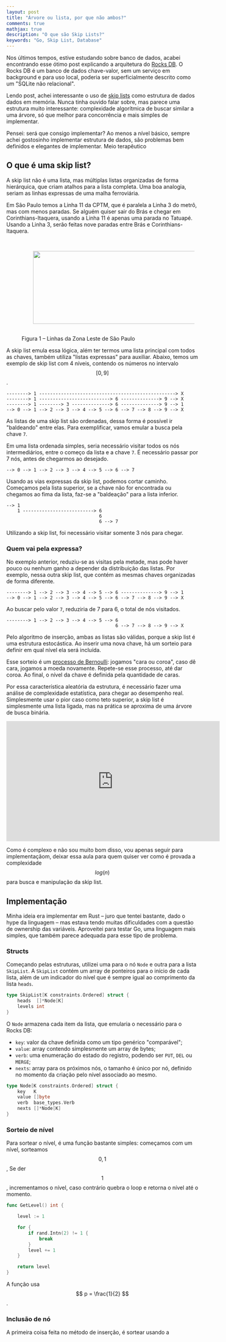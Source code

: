 ```yaml
---
layout: post
title: "Árvore ou lista, por que não ambos?"
comments: true
mathjax: true
description: "O que são Skip Lists?"
keywords: "Go, Skip List, Database"
---
```


Nos últimos tempos, estive estudando sobre banco de dados, acabei encontrando esse ótimo post explicando a arquitetura do [Rocks DB](https://artem.krylysov.com/blog/2023/04/19/how-rocksdb-works/). O Rocks DB é um banco de dados chave-valor, sem um serviço em background e para uso local, poderia ser superficialmente descrito como um "SQLite não relacional".

Lendo post, achei interessante o uso de [skip lists](https://en.wikipedia.org/wiki/Skip_list) como estrutura de dados dados em memória. Nunca tinha ouvido falar sobre, mas parece uma estrutura muito interessante: complexidade algorítmica de buscar similar a uma árvore, só que melhor para concorrência e mais simples de implementar.

Pensei: será que consigo implementar? Ao menos a nível básico, sempre achei gostosinho implementar estrutura de dados, são problemas bem definidos e elegantes de implementar. Meio terapêutico 

## O que é uma skip list?

A skip list não é uma lista, mas múltiplas listas organizadas de forma hierárquica, que criam atalhos para a lista completa. Uma boa analogia, seriam as linhas expressas de uma malha ferroviária.

Em São Paulo temos a Linha 11 da CPTM, que é paralela a Linha 3 do metrô, mas com menos paradas. Se alguém quiser sair do Brás e chegar em Corinthians-Itaquera, usando a Linha 11 é apenas uma parada no Tatuapé. Usando a Linha 3, serão feitas nove paradas entre Brás e Corinthians-Itaquera.

<figure>
  <img src="http://localhost:4000/assets/images/skip-list/metro.png" width="844" height="191" style="padding: 30px">
  <figcaption>Figura 1 – Linhas da Zona Leste de São Paulo</figcaption>
</figure>

A skip list emula essa lógica, além ter termos uma lista principal com todos as chaves, também utiliza "listas expressas" para auxiliar. Abaixo, temos um exemplo de skip list com 4 níveis, contendo os números no intervalo $$ [0,9] $$.

```
--------> 1 --------------------------------------------------> X
--------> 1 --------------------------> 6 --------------> 9 --> X
--------> 1 --------> 3 --------------> 6 --------------> 9 --> 1
--> 0 --> 1 --> 2 --> 3 --> 4 --> 5 --> 6 --> 7 --> 8 --> 9 --> X
```

As listas de uma skip list são ordenadas, dessa forma é possível ir "baldeando" entre elas. Para exemplificar, vamos emular a busca pela chave `7`.

Em uma lista ordenada simples, seria necessário visitar todos os nós intermediários, entre o começo da lista e a chave `7`. É necessário passar por 7 nós, antes de chegarmos ao desejado.

```
--> 0 --> 1 --> 2 --> 3 --> 4 --> 5 --> 6 --> 7
```

Usando as vias expressas da skip list, podemos cortar caminho. Começamos pela lista superior, se a chave não for encontrada ou chegamos ao fima da lista, faz-se a "baldeação" para a lista inferior.

```
--> 1
    1 --------------------------> 6
                                  6
                                  6 --> 7
```
Utilizando a skip list, foi necessário visitar somente 3 nós para chegar.

### Quem vai pela expressa?

No exemplo anterior, reduziu-se as visitas pela metade, mas pode haver pouco ou nenhum ganho a depender da distribuição das listas. Por exemplo, nessa outra skip list, que contém as mesmas chaves organizadas de forma diferente.

```
--------> 1 --> 2 --> 3 --> 4 --> 5 --> 6 --------------> 9 --> 1
--> 0 --> 1 --> 2 --> 3 --> 4 --> 5 --> 6 --> 7 --> 8 --> 9 --> X
```

Ao buscar pelo valor `7`, reduziria de 7 para 6, o total de nós visitados.

```
--------> 1 --> 2 --> 3 --> 4 --> 5 --> 6 
                                        6 --> 7 --> 8 --> 9 --> X
```

Pelo algoritmo de inserção, ambas as listas são válidas, porque a skip list é uma estrutura estocástica. Ao inserir uma nova chave, há um sorteio para definir em qual nível ela será incluída.

Esse sorteio é um [processo de Bernoulli](https://en.wikipedia.org/wiki/Bernoulli_process): jogamos "cara ou coroa", caso dê cara, jogamos a moeda novamente. Repete-se esse processo, até dar coroa. Ao final, o nível da chave é definida pela quantidade de caras.

Por essa característica aleatória da estrutura, é necessário fazer uma análise de complexidade estatística, para chegar ao desempenho real. Simplesmente usar o pior caso como teto superior, a skip list é simplesmente uma lista ligada, mas na prática se aproxima de uma árvore de busca binária.

<center><iframe width="560" height="315" src="https://www.youtube.com/embed/2g9OSRKJuzM?si=Orl7sCPSO02HdZN0" title="YouTube video player" frameborder="0" allow="accelerometer; autoplay; clipboard-write; encrypted-media; gyroscope; picture-in-picture; web-share" allowfullscreen></iframe></center>

Como é complexo e não sou muito bom disso, vou apenas seguir para implementaçãom, deixar essa aula para quem quiser ver como é provada a complexidade $$ log(n) $$ para busca e manipulação da skip list.

## Implementação

Minha ideia era implementar em Rust – juro que tentei bastante, dado o hype da linguagem – mas estava tendo muitas dificuldades com a questão de ownership das variáveis. Aproveitei para testar Go, uma linguagem mais simples, que também parece adequada para esse tipo de problema.


### Structs

Começando pelas estruturas, utilizei uma para o nó `Node` e outra para a lista `SkipList`. A `SkipList` contém um array de ponteiros para o início de cada lista, além de um indicador do nível que é sempre igual ao comprimento da lista `heads`. 

```go
type SkipList[K constraints.Ordered] struct {
	heads  []*Node[K]
	levels int
}
```

O `Node` armazena cada item da lista, que emularia o necessário para o Rocks DB:

* `key`: valor da chave definida como um tipo genérico "comparável";
* `value`: array contendo simplesmente um array de bytes;
* `verb`: uma enumeração do estado do registro, podendo ser `PUT`, `DEL` ou `MERGE`;
* `nexts`: array para os próximos nós, o tamanho é único por nó, definido no momento da criação pelo nível associado ao mesmo.

```go
type Node[K constraints.Ordered] struct {
	key   K
	value []byte
	verb  base_types.Verb
	nexts []*Node[K]
}
```

### Sorteio de nível

Para sortear o nível, é uma função bastante simples: começamos com um nível, sorteamos $${0,1}$$, Se der $$ 1 $$, incrementamos o nível, caso contrário quebra o loop e retorna o nível até o momento.

```go
func GetLevel() int {

	level := 1

	for {
		if rand.Intn(2) != 1 {
			break
		}
		level += 1
	}

	return level
}
```

A função usa $$ p = \frac{1}{2} $$.

### Inclusão de nó

A primeira coisa feita no método de inserção, é sortear usando a